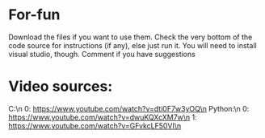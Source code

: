 # For-fun
 Download the files if you want to use them. Check the very bottom of the code source for instructions (if any), else just run it. You will need to install visual studio, though.
 Comment if you have suggestions

# Video sources: 
C:\n
0: https://www.youtube.com/watch?v=dti0F7w3yOQ\n
Python:\n
0: https://www.youtube.com/watch?v=dwuKQXcXM7w\n
1: https://www.youtube.com/watch?v=GFvkcLF50VI\n
